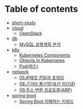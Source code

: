 # Table of contents

* [short-study](README.md)
* [cloud](cloud/README.md)
  * [OpenStack](cloud/Openstack.md)
* [db](db/README.md)
  * [MySQL 실행계획 분석](db/mysql-실행계획분석.md)
* [k8s](k8s/README.md)
  * [Kubernetes Components](<k8s/Kubernetes Components.md>)
  * [Objects In Kubernetes](<k8s/Objects In Kubernetes.md>)
  * [Pod(파드)](k8s/pod.md)
* [network](network/README.md)
  * [05.IP패킷 전달과 포워딩](<network/05.IP패킷 전달과 포워딩.md>)
  * [08.근거리 통신망(유선 이더넷)](<network/08.근거리 통신망(유선 이더넷).md>)
  * [09.주소 변환 프로토콜(ARP)](<network/09.주소 변환 프로토콜(ARP).md>)
* [spring-boot](spring-boot/README.md)
  * [Spring Boot 이해하는 키워드](spring-boot/Contianerless\&Opinionated.md)
